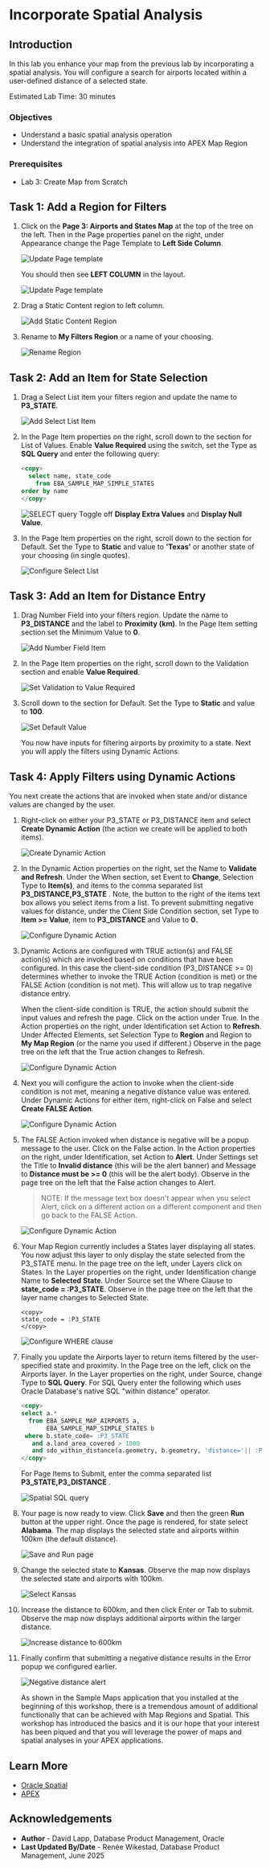 # Incorporate Spatial Analysis

## Introduction

In this lab you enhance your map from the previous lab by incorporating a spatial analysis. You will configure a search for airports located within a user-defined distance of a selected state.

Estimated Lab Time: 30 minutes

### Objectives

* Understand a basic spatial analysis operation
* Understand the integration of spatial analysis into APEX Map Region

### Prerequisites

* Lab 3: Create Map from Scratch

## Task 1: Add a Region for Filters

1. Click on the **Page 3: Airports and States Map** at the top of the tree on the left. Then in the Page properties panel on the right, under Appearance change the Page Template to **Left Side Column**.

    ![Update Page template](images/add-spatial-analysis-01a-v2.png)

    You should then see **LEFT COLUMN** in the layout.

    ![Update Page template](images/add-spatial-analysis-01b-v2.png)

2. Drag a Static Content region to left column.

    ![Add Static Content Region](images/add-spatial-analysis-01c-v2.png)

3. Rename to **My Filters Region** or a name of your choosing.

    ![Rename Region](images/add-spatial-analysis-02-v3.png)

## Task 2: Add an Item for State Selection

1. Drag a Select List item your filters region and update the name to **P3_STATE**.

    ![Add Select List Item](images/add-spatial-analysis-03-v2.png)

2. In the Page Item properties on the right, scroll down to the section for List of Values. Enable **Value Required** using the switch, set the Type as **SQL Query** and enter the following query:

    ```sql
    <copy>
      select name, state_code
        from EBA_SAMPLE_MAP_SIMPLE_STATES
    order by name
    </copy>
    ```

    ![SELECT query](images/add-spatial-analysis-04.png)
Toggle off **Display Extra Values** and **Display Null Value**.

3. In the Page Item properties on the right, scroll down to the section for Default. Set the Type to **Static** and value to **'Texas'** or another state of your choosing (in single quotes).

    ![Configure Select List](images/add-spatial-analysis-05.png)

## Task 3: Add an Item for Distance Entry

1. Drag Number Field into your filters region. Update the name to **P3_DISTANCE** and the label to **Proximity (km)**. In the Page Item setting section set the  Minimum Value to **0**.

    ![Add Number Field Item](images/add-spatial-analysis-06-v21.png)

2. In the Page Item properties on the right, scroll down to the Validation section and enable **Value Required**.

    ![Set Validation to Value Required](images/add-spatial-analysis-07-v2.png)

3. Scroll down to the section for Default. Set the Type to **Static** and value to **100**.

    ![Set Default Value](images/add-spatial-analysis-08.png)

    You now have inputs for filtering airports by proximity to a state. Next you will apply the filters using Dynamic Actions.

## Task 4: Apply Filters using Dynamic Actions

You next create the actions that are invoked when state and/or distance values are changed by the user.

1. Right-click on either your P3\_STATE or P3\_DISTANCE item and select **Create Dynamic Action**  (the action we create will be applied to both items).

    ![Create Dynamic Action](images/add-spatial-analysis-09-v2.png)

2. In the Dynamic Action properties on the right, set the Name to **Validate and Refresh**. Under the When section, set Event to **Change**, Selection Type to **Item(s)**, and items to the comma separated list **P3\_DISTANCE,P3\_STATE** . Note, the button to the right of the items text box allows you select items from a list. To prevent submitting negative values for distance, under the Client Side Condition section, set Type to **Item >= Value**, item to **P3\_DISTANCE** and Value to **0**.

    ![Configure Dynamic Action](images/add-spatial-analysis-10-v2.png)

3. Dynamic Actions are configured with TRUE action(s) and FALSE action(s) which are invoked based on conditions that have been configured. In this case the client-side condition (P3\_DISTANCE >= 0) determines whether to invoke the TRUE Action (condition is met) or the FALSE Action (condition is not met). This will allow us to trap negative distance entry.

    When the client-side condition is TRUE, the action should submit the input values and refresh the page. Click on the action under True. In the Action properties on the right, under Identification set Action to **Refresh**.  Under Affected Elements, set Selection Type to **Region** and Region to **My Map Region** (or the name you used if different.) Observe in the page tree on the left that the True action changes to Refresh.

    ![Configure Dynamic Action](images/add-spatial-analysis-11-v2.png)

4. Next you will configure the action to invoke when the client-side condition is not met, meaning a negative distance value was entered. Under Dynamic Actions for either item, right-click on False and select **Create FALSE Action**.

    ![Configure Dynamic Action](images/add-spatial-analysis-12-v2.png)

5. The FALSE Action invoked when distance is negative will be a popup message to the user. Click on the False action. In the Action properties on the right, under Identification, set Action to **Alert**. Under Settings set the Title to **Invalid distance** (this will be the alert banner) and Message to **Distance must be >= 0** (this will be the alert body). Observe in the page tree on the left that the False action changes to Alert.
    >NOTE: If the message text box doesn't appear when you select Alert, click on a different action on a different component and then go back to the FALSE Action. 

    ![Configure Dynamic Action](images/add-spatial-analysis-13-v2.png)

6. Your Map Region currently includes a States layer displaying all states. You now adjust this layer to only display the state selected from the P3\_STATE menu. In the page tree on the left, under Layers click on States. In the Layer properties on the right, under Identification change Name to **Selected State**. Under Source set the Where Clause to **state\_code = :P3\_STATE**. Observe in the page tree on the left that the layer name changes to Selected State.

    ```text
    <copy>
    state_code = :P3_STATE
    </copy>
    ```

    ![Configure WHERE clause](images/add-spatial-analysis-14-v2.png)

7. Finally you update the Airports layer to return items filtered by the user-specified state and proximity. In the Page tree on the left, click on the Airports layer. In the Layer properties on the right, under Source, change Type to **SQL Query**. For SQL Query enter the following which uses Oracle Database's native SQL "within distance" operator.

    ```sql
    <copy>
    select a.*
      from EBA_SAMPLE_MAP_AIRPORTS a,
           EBA_SAMPLE_MAP_SIMPLE_STATES b
     where b.state_code= :P3_STATE
       and a.land_area_covered > 1000
       and sdo_within_distance(a.geometry, b.geometry, 'distance='|| :P3_DISTANCE ||' unit=KM') = 'TRUE'
    </copy>
    ```

    For Page Items to Submit, enter the comma separated list **P3\_STATE,P3\_DISTANCE** .

    ![Spatial SQL query](images/add-spatial-analysis-15-v2.png)

8. Your page is now ready to view. Click **Save** and then the green **Run** button at the upper right.  Once the page is rendered, for state select **Alabama**. The map displays the selected state and airports within 100km (the default distance).

    ![Save and Run page](images/add-spatial-analysis-16.png)

9. Change the selected state to **Kansas**. Observe the map now displays the selected state and airports with 100km.

    ![Select Kansas](images/add-spatial-analysis-17.png)

10. Increase the distance to 600km, and then click Enter or Tab to submit. Observe the map now displays additional airports within the larger distance.

    ![Increase distance to 600km](images/add-spatial-analysis-18.png)

11. Finally confirm that submitting a negative distance results in the Error popup we configured earlier.

    ![Negative distance alert](images/add-spatial-analysis-19.png)

    As shown in the Sample Maps application that you installed at the beginning of this workshop, there is a tremendous amount of additional functionally that can be achieved with Map Regions and Spatial. This workshop has introduced the basics and it is our hope that your interest has been piqued and that you will leverage the power of maps and spatial analyses in your APEX applications.

## Learn More

* [Oracle Spatial](https://www.oracle.com/database/spatial/)
* [APEX](https://apex.oracle.com/)

## Acknowledgements

* **Author** - David Lapp, Database Product Management, Oracle
* **Last Updated By/Date**  - Renée Wikestad, Database Product Management, June 2025
